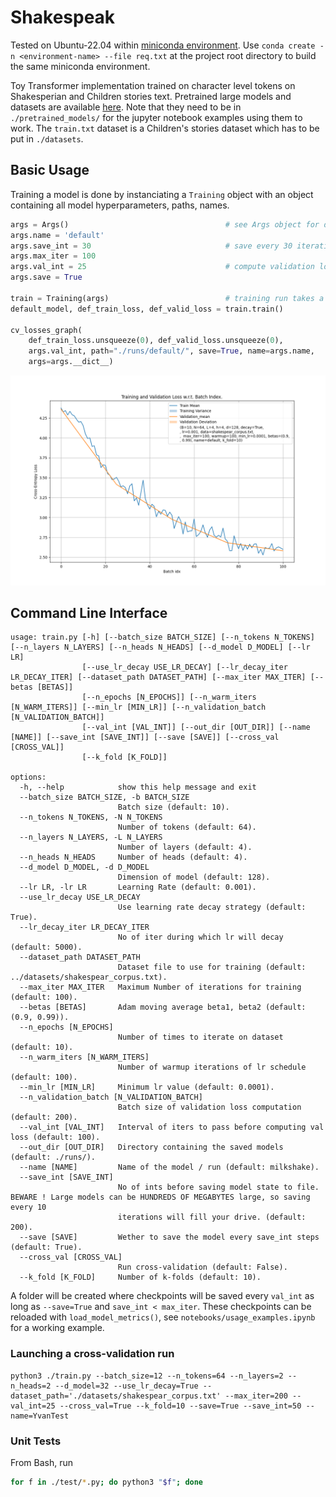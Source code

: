 # Shakespeak

Tested on Ubuntu-22.04 within [miniconda environment](https://docs.conda.io/projects/miniconda/en/latest/miniconda-install.html). 
Use `conda create -n <environment-name> --file req.txt` at the project root directory to build the same
miniconda environment.

Toy Transformer implementation trained on character level tokens on Shakesperian and Children stories text.
Pretrained large models and datasets are available [here](https://www.swisstransfer.com/d/d24e13a7-4939-4890-a97c-a497e9b834b3).
Note that they need to be in `./pretrained_models/` for the jupyter notebook examples using them to work. The `train.txt` dataset is a Children's stories dataset which has to be put in `./datasets`. 

## Basic Usage

Training a model is done by instanciating a `Training` object with an object containing all model hyperparameters,
paths, names. 

```python
args = Args()                                   # see Args object for default parameters
args.name = 'default'
args.save_int = 30                              # save every 30 iterations
args.max_iter = 100
args.val_int = 25                               # compute validation loss every 25 grad steps
args.save = True

train = Training(args)                          # training run takes a bag of parameters 
default_model, def_train_loss, def_valid_loss = train.train()

cv_losses_graph(
    def_train_loss.unsqueeze(0), def_valid_loss.unsqueeze(0), 
    args.val_int, path="./runs/default/", save=True, name=args.name, 
    args=args.__dict__)
```
![alt text](./notebooks/runs/default/default.png)

## Command Line Interface

```
usage: train.py [-h] [--batch_size BATCH_SIZE] [--n_tokens N_TOKENS] [--n_layers N_LAYERS] [--n_heads N_HEADS] [--d_model D_MODEL] [--lr LR]
                [--use_lr_decay USE_LR_DECAY] [--lr_decay_iter LR_DECAY_ITER] [--dataset_path DATASET_PATH] [--max_iter MAX_ITER] [--betas [BETAS]]
                [--n_epochs [N_EPOCHS]] [--n_warm_iters [N_WARM_ITERS]] [--min_lr [MIN_LR]] [--n_validation_batch [N_VALIDATION_BATCH]]
                [--val_int [VAL_INT]] [--out_dir [OUT_DIR]] [--name [NAME]] [--save_int [SAVE_INT]] [--save [SAVE]] [--cross_val [CROSS_VAL]]
                [--k_fold [K_FOLD]]

options:
  -h, --help            show this help message and exit
  --batch_size BATCH_SIZE, -b BATCH_SIZE
                        Batch size (default: 10).
  --n_tokens N_TOKENS, -N N_TOKENS
                        Number of tokens (default: 64).
  --n_layers N_LAYERS, -L N_LAYERS
                        Number of layers (default: 4).
  --n_heads N_HEADS     Number of heads (default: 4).
  --d_model D_MODEL, -d D_MODEL
                        Dimension of model (default: 128).
  --lr LR, -lr LR       Learning Rate (default: 0.001).
  --use_lr_decay USE_LR_DECAY
                        Use learning rate decay strategy (default: True).
  --lr_decay_iter LR_DECAY_ITER
                        No of iter during which lr will decay (default: 5000).
  --dataset_path DATASET_PATH
                        Dataset file to use for training (default: ../datasets/shakespear_corpus.txt).
  --max_iter MAX_ITER   Maximum Number of iterations for training (default: 100).
  --betas [BETAS]       Adam moving average beta1, beta2 (default: (0.9, 0.99)).
  --n_epochs [N_EPOCHS]
                        Number of times to iterate on dataset (default: 10).
  --n_warm_iters [N_WARM_ITERS]
                        Number of warmup iterations of lr schedule (default: 100).
  --min_lr [MIN_LR]     Minimum lr value (default: 0.0001).
  --n_validation_batch [N_VALIDATION_BATCH]
                        Batch size of validation loss computation (default: 200).
  --val_int [VAL_INT]   Interval of iters to pass before computing val loss (default: 100).
  --out_dir [OUT_DIR]   Directory containing the saved models (default: ./runs/).
  --name [NAME]         Name of the model / run (default: milkshake).
  --save_int [SAVE_INT]
                        No of ints before saving model state to file. BEWARE ! Large models can be HUNDREDS OF MEGABYTES large, so saving every 10
                        iterations will fill your drive. (default: 200).
  --save [SAVE]         Wether to save the model every save_int steps (default: True).
  --cross_val [CROSS_VAL]
                        Run cross-validation (default: False).
  --k_fold [K_FOLD]     Number of k-folds (default: 10).
```

A folder will be created where checkpoints will be saved every `val_int` as long as `--save=True` and `save_int < max_iter`. 
These checkpoints can be reloaded with `load_model_metrics()`, see `notebooks/usage_examples.ipynb` for a working example.

### Launching a cross-validation run

```
python3 ./train.py --batch_size=12 --n_tokens=64 --n_layers=2 --n_heads=2 --d_model=32 --use_lr_decay=True --dataset_path='./datasets/shakespear_corpus.txt' --max_iter=200 --val_int=25 --cross_val=True --k_fold=10 --save=True --save_int=50 --name=YvanTest
```


### Unit Tests

From Bash, run 
```bash
for f in ./test/*.py; do python3 "$f"; done
```